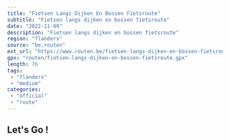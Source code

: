 ```yaml
---
title: "Fietsen Langs Dijken En Bossen Fietsroute"
subtitle: "Fietsen langs dijken en bossen fietsroute"
date: "2022-11-09"
description: "Fietsen langs dijken en bossen fietsroute"
region: "flanders"
source: "be.routen"
ext_url: "https://www.routen.be/fietsen-langs-dijken-en-bossen-fietsroute"
gpx: "routen/fietsen-langs-dijken-en-bossen-fietsroute.gpx"
length: 76
tags:
 - "flanders"
 - "medium"
categories:
 - "official"
 - "route"
---
```


## Let's Go ! 



